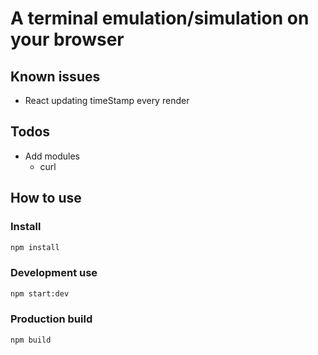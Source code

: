 # A terminal emulation/simulation on your browser

## Known issues
- React updating timeStamp every render

## Todos
- Add modules
	- curl

## How to use
### Install
```bash
npm install
```

### Development use
```bash
npm start:dev
```

### Production build
```bash
npm build
```

